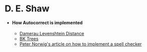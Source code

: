 # D. E. Shaw

* #### How Autocorrect is implemented
   - [Damerau Levenshtein Distance]( https://en.wikipedia.org/wiki/Damerau%E2%80%93Levenshtein_distance)
   - [BK Trees](http://blog.notdot.net/2007/4/Damn-Cool-Algorithms-Part-1-BK-Trees)
   - [Peter Norwig's article on how to implement a spell checker](http://norvig.com/spell-correct.html)
